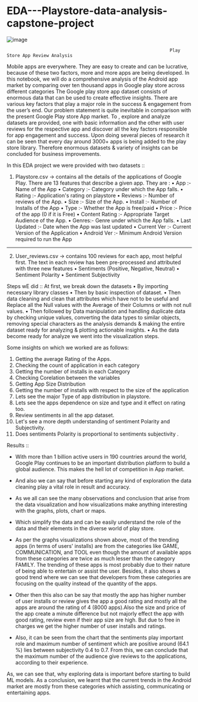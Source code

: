 # EDA---Playstore-data-analysis-capstone-project

![image](https://github.com/Sridharpadhy/EDA---Playstore-data-analysis-capstone-project/assets/120051156/1da1e853-12d1-4954-96b9-fd4728ae7350)



                                                                  Play Store App Review Analysis
Mobile apps are everywhere. They are easy to create and can be lucrative, because of these two factors, more and more apps are being developed. In this notebook, we will do a comprehensive analysis of the Android app market by comparing over ten thousand apps in Google play store   across different categories 
The Google play store app dataset consists of enormous data that can be used to create effective insights. There are various key factors that play a major role in the success & engagement from the user’s end. Our problem statement is quite inevitable in comparison with the present Google Play store App market. To , explore and analyze datasets are provided, one with basic information and the  other with user reviews for the respective app  and discover all the key factors responsible for app engagement and success.
Upon doing several pieces of research it can be seen that every day around 3000+ apps is being added to the play store library. Therefore enormous datasets & variety of insights can be concluded for business improvements.


In this EDA project we were provided with two datasets ::

1.	Playstore.csv -> contains all the details of the applications of Google Play. There are 13 features that describe a given app.
They are :
•	App :- Name of the App
•	Category :- Category under which the App falls.
•	Rating :- Application's rating on playstore
•	Reviews :- Number of reviews of the App.
•	Size :- Size of the App.
•	Install :- Number of Installs of the App
•	Type :- Whether the App is free/paid
•	Price :- Price of the app (0 if it is Free)
•	Content Rating :- Appropriate Target Audience of the App.
•	Genres:- Genre under which the App falls.
•	Last Updated :- Date when the App was last updated
•	Current Ver :- Current Version of the Application
•	Android Ver :- Minimum Android Version required to run the App
________________________________________
2.	User_reviews.csv -> contains 100 reviews for each app, most helpful first. The text in each review has been pre-processed and attributed with three new features
•	Sentiments (Positive, Negative, Neutral)
•	Sentiment Polarity
•	Sentiment Subjectivity

Steps wE did ::
At first, we break down the datasets
•	By importing necessary library classes
•	Then by  basic inspection of dataset. 
•	Then data cleaning and  clean that attributes which have not to be useful and  Replace all the Null values with the Average of their Columns or with not null values.
•	Then followed by Data manipulation and handling duplicate data by checking unique values, converting the data types to similar objects, removing special characters as the analysis demands & making the entire dataset ready for analyzing & plotting actionable insights.
•	As the data become ready for analyze we went into the visualization steps.

Some insights on which we worked are as follows:

1.	Getting the average Rating of the Apps.
2.	Checking the count of application in each category
3.	Getting the number of installs in each Category
4.	Checking Corelation between the variables
5.	Getting App Size Distribution
6.	Getting the number of installs with respect to the size of the application
7.	Lets see the major Type of app distribution in playstore.
8.	Lets see the apps dependence on size and type and it effect on rating too.
9.	Review sentiments in all the app dataset.
10.	Let's see a more depth understanding of sentiment Polarity and Subjectivity.
11.	Does sentiments Polarity is proportional to sentiments subjectivity .




Results ::

- With more than 1 billion active users in 190 countries around the world, Google Play continues to be an important distribution platform to build a global audience. This makes the hell lot of competition in App market.

- And also we can say that before starting any kind of exploration the data cleaning play a vital role in result and accuracy.

- As we all can see the many observations and conclusion that arise from the data visualization and how visualizations make anything interesting with the graphs, plots, chart or maps.

- Which simplify the data and can be easily understand the role of the data and their elements in the diverse world of play store.

- As per the graphs visualizations shown above, most of the trending apps (in terms of users' installs) are from the categories like GAME, COMMUNICATION, and TOOL even though the amount of available apps from these categories are twice as much lesser than the category FAMILY. The trending of these apps is most probably due to their nature of being able to entertain or assist the user. Besides, it also shows a good trend where we can see that developers from these categories are focusing on the quality instead of the quantity of the apps.

- Other then this also can be say that mostly the app has higher number of user installs or review gives the app a good rating and mostly all the apps are around the rating of 4 (8000 apps).Also the size and price of the app create a minute difference but not majorly effect the app with good rating, review even if their app size are high. But due to free in charges we get the higher number of user installs and ratings.

- Also, it can be seen from the chart that the sentiments play important role and maximum number of sentiment which are positive around (64.1 %) lies between subjectivity 0.4 to 0.7. From this, we can conclude that the maximum number of the audience give reviews to the applications, according to their experience.

As, we can see that, why exploring data is important before starting to build ML models.
As a conclusion, we learnt that the current trends in the Android market are mostly from these categories which assisting, communicating or entertaining apps.
